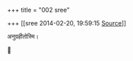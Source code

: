 +++
title = "002 sree"

+++
[[sree	2014-02-20, 19:59:15 [Source](https://groups.google.com/g/samskrita/c/jFd12087hFo)]]



  
अनुग्रहीतोस्मि।



